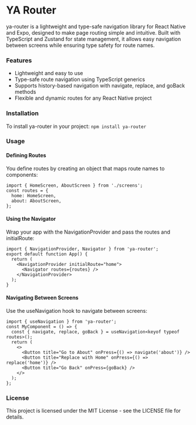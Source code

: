 # YA Router

ya-router is a lightweight and type-safe navigation library for React Native and Expo, designed to make page routing simple and intuitive. Built with TypeScript and Zustand for state management, it allows easy navigation between screens while ensuring type safety for route names.

### Features

- Lightweight and easy to use
- Type-safe route navigation using TypeScript generics
- Supports history-based navigation with navigate, replace, and goBack methods
- Flexible and dynamic routes for any React Native project

### Installation

To install ya-router in your project:
`npm install ya-router`

### Usage

#### Defining Routes

You define routes by creating an object that maps route names to components:

```
import { HomeScreen, AboutScreen } from './screens';
const routes = {
  home: HomeScreen,
  about: AboutScreen,
};
```

#### Using the Navigator

Wrap your app with the NavigationProvider and pass the routes and initialRoute:

```
import { NavigationProvider, Navigator } from 'ya-router';
export default function App() {
  return (
    <NavigationProvider initialRoute="home">
      <Navigator routes={routes} />
    </NavigationProvider>
  );
}
```

#### Navigating Between Screens

Use the useNavigation hook to navigate between screens:

```
import { useNavigation } from 'ya-router';
const MyComponent = () => {
  const { navigate, replace, goBack } = useNavigation<keyof typeof routes>();
  return (
    <>
      <Button title="Go to About" onPress={() => navigate('about')} />
      <Button title="Replace with Home" onPress={() => replace('home')} />
      <Button title="Go Back" onPress={goBack} />
    </>
  );
};
```

### License

This project is licensed under the MIT License - see the LICENSE file for details.
